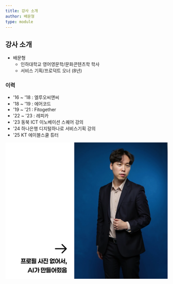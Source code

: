 ```yaml
---
title: 강사 소개
author: 배문형
type: module
---
```

## 강사 소개

- 배문형
	- 인하대학교 영어영문학/문화콘텐츠학 학사
	- 서비스 기획/프로덕트 오너 (8년)

### 이력

- '16 ~ '18 : 엘루오씨앤씨
- '18 ~ '19 : 에어코드
- '19 ~ '21 : Fitogether
- '22 ~ '23 : 레피카
- '23 동북 ICT 이노베이션 스퀘어 강의
- '24 하나은행 디지털하나로 서비스기획 강의
- '25 KT 에이블스쿨 튜터

![](attachments/profile-aigen.png)